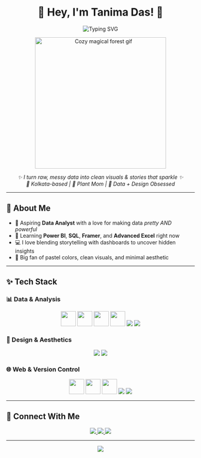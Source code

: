 <h1 align="center">
  🌸 Hey, I'm Tanima Das! 🌸
</h1>

<p align="center">
  <img src="https://readme-typing-svg.demolab.com?font=Pacifico&size=24&pause=1000&color=EFA7A7&center=true&width=500&lines=Aspiring+Data+Analyst;Dashboard+Diva;Power+BI+Baddie;" alt="Typing SVG" />
</p>

<p align="center">
  <img src="https://media.giphy.com/media/vFKqnCdLPNOKc/giphy.gif" width="350" alt="Cozy magical forest gif" />
</p>


<p align="center">
  <i>✨ I turn raw, messy data into clean visuals & stories that sparkle ✨</i><br>
  <i>📍 Kolkata-based | 🌿 Plant Mom | 🎨 Data + Design Obsessed</i>
</p>

---

## 🌼 About Me

- 🧠 Aspiring **Data Analyst** with a love for making data *pretty AND powerful*  
- 🌱 Learning **Power BI**, **SQL**, **Framer**, and **Advanced Excel** right now  
- 💻 I love blending storytelling with dashboards to uncover hidden insights  
- 🎨 Big fan of pastel colors, clean visuals, and minimal aesthetic  


---

## ✨ Tech Stack

### 📊 Data & Analysis
<p align="center">
  <img src="https://cdn.jsdelivr.net/gh/devicons/devicon/icons/python/python-original.svg" width="40"/>
  <img src="https://cdn.jsdelivr.net/gh/devicons/devicon/icons/numpy/numpy-original.svg" width="40"/>
  <img src="https://cdn.jsdelivr.net/gh/devicons/devicon/icons/pandas/pandas-original.svg" width="40"/>
  <img src="https://cdn.jsdelivr.net/gh/devicons/devicon/icons/mysql/mysql-original.svg" width="40"/>
  <img src="https://img.shields.io/badge/Power%20BI-F2C811?style=for-the-badge&logo=powerbi&logoColor=black"/>
  <img src="https://img.shields.io/badge/Microsoft%20Excel-217346?style=for-the-badge&logo=microsoft-excel&logoColor=white"/>
</p>

### 🎨 Design & Aesthetics
<p align="center">
  <img src="https://img.shields.io/badge/Figma-F24E1E?style=for-the-badge&logo=figma&logoColor=white"/>
  <img src="https://img.shields.io/badge/Framer-black?style=for-the-badge&logo=framer&logoColor=white"/>
</p>

### 🌐 Web & Version Control
<p align="center">
  <img src="https://cdn.jsdelivr.net/gh/devicons/devicon/icons/html5/html5-original.svg" width="40"/>
  <img src="https://cdn.jsdelivr.net/gh/devicons/devicon/icons/css3/css3-original.svg" width="40"/>
  <img src="https://cdn.jsdelivr.net/gh/devicons/devicon/icons/javascript/javascript-original.svg" width="40"/>
  <img src="https://img.shields.io/badge/Git-F05032?style=for-the-badge&logo=git&logoColor=white"/>
  <img src="https://img.shields.io/badge/GitHub-181717?style=for-the-badge&logo=github&logoColor=white"/>
</p>

---


## 🌷 Connect With Me
<p align="center">
  <a href="https://www.linkedin.com/in/tanima-das-3b4289282" target="_blank">
    <img src="https://img.shields.io/badge/LinkedIn-%230077B5.svg?style=for-the-badge&logo=linkedin&logoColor=white"/>
  </a>
  <a href="mailto:tanimadas700@gmail.com">
    <img src="https://img.shields.io/badge/Gmail-D14836?style=for-the-badge&logo=gmail&logoColor=white"/>
  </a>
  <a href="https://twitter.com/tanima_das_" target="_blank">
    <img src="https://img.shields.io/badge/Twitter-1DA1F2?style=for-the-badge&logo=twitter&logoColor=white"/>
  </a>
</p>

---

<p align="center">
  <img src="https://capsule-render.vercel.app/api?type=waving&color=ffb6c1&height=100&section=footer"/>
</p>
